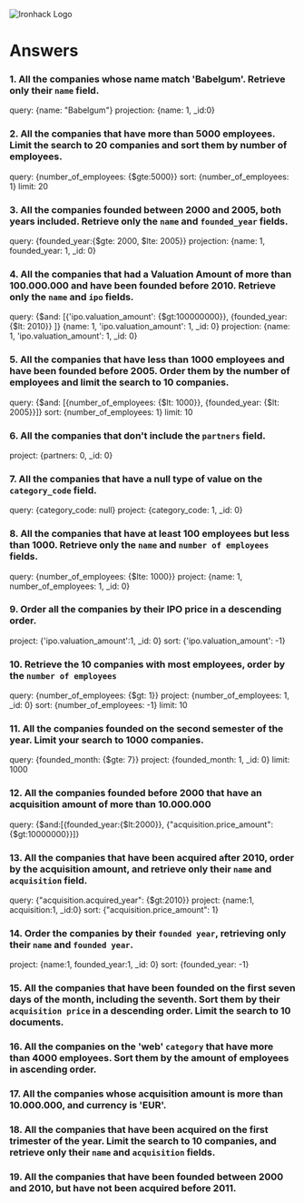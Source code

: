 ![Ironhack Logo](https://i.imgur.com/1QgrNNw.png)

# Answers

### 1. All the companies whose name match 'Babelgum'. Retrieve only their `name` field.

query: {name: "Babelgum"}
projection: {name: 1, \_id:0}

### 2. All the companies that have more than 5000 employees. Limit the search to 20 companies and sort them by **number of employees**.

query: {number_of_employees: {$gte:5000}}
sort: {number_of_employees: 1}
limit: 20

### 3. All the companies founded between 2000 and 2005, both years included. Retrieve only the `name` and `founded_year` fields.

query: {founded_year:{$gte: 2000, $lte: 2005}}
projection: {name: 1, founded_year: 1, \_id: 0}

### 4. All the companies that had a Valuation Amount of more than 100.000.000 and have been founded before 2010. Retrieve only the `name` and `ipo` fields.

query: {$and: [{'ipo.valuation_amount': {$gt:100000000}}, {founded_year: {$lt: 2010}} ]}
{name: 1, 'ipo.valuation_amount': 1, \_id: 0}
projection: {name: 1, 'ipo.valuation_amount': 1, \_id: 0}

### 5. All the companies that have less than 1000 employees and have been founded before 2005. Order them by the number of employees and limit the search to 10 companies.

query: {$and: [{number_of_employees: {$lt: 1000}}, {founded_year: {$lt: 2005}}]}
sort: {number_of_employees: 1}
limit: 10

### 6. All the companies that don't include the `partners` field.

project: {partners: 0, _id: 0}

### 7. All the companies that have a null type of value on the `category_code` field.

query: {category_code: null}
project: {category_code: 1, _id: 0}

### 8. All the companies that have at least 100 employees but less than 1000. Retrieve only the `name` and `number of employees` fields.

query: {number_of_employees: {$lte: 1000}}
project: {name: 1, number_of_employees: 1, _id: 0}

### 9. Order all the companies by their IPO price in a descending order.

project: {'ipo.valuation_amount':1, _id: 0}
sort: {'ipo.valuation_amount': -1}

### 10. Retrieve the 10 companies with most employees, order by the `number of employees`

query: {number_of_employees: {$gt: 1}}
project: {number_of_employees: 1, _id: 0}
sort: {number_of_employees: -1}
limit: 10

### 11. All the companies founded on the second semester of the year. Limit your search to 1000 companies.

query: {founded_month: {$gte: 7}}
project: {founded_month: 1, _id: 0}
limit: 1000

### 12. All the companies founded before 2000 that have an acquisition amount of more than 10.000.000

query: {$and:[{founded_year:{$lt:2000}}, {"acquisition.price_amount": {$gt:10000000}}]}

### 13. All the companies that have been acquired after 2010, order by the acquisition amount, and retrieve only their `name` and `acquisition` field.

query: {"acquisition.acquired_year": {$gt:2010}}
project: {name:1, acquisition:1, _id:0}
sort: {"acquisition.price_amount": 1}

### 14. Order the companies by their `founded year`, retrieving only their `name` and `founded year`.

project: {name:1, founded_year:1, _id: 0}
sort: {founded_year: -1}

### 15. All the companies that have been founded on the first seven days of the month, including the seventh. Sort them by their `acquisition price` in a descending order. Limit the search to 10 documents.

<!-- Your Code Goes Here -->

### 16. All the companies on the 'web' `category` that have more than 4000 employees. Sort them by the amount of employees in ascending order.

<!-- Your Code Goes Here -->

### 17. All the companies whose acquisition amount is more than 10.000.000, and currency is 'EUR'.

<!-- Your Code Goes Here -->

### 18. All the companies that have been acquired on the first trimester of the year. Limit the search to 10 companies, and retrieve only their `name` and `acquisition` fields.

<!-- Your Code Goes Here -->

### 19. All the companies that have been founded between 2000 and 2010, but have not been acquired before 2011.

<!-- Your Code Goes Here -->

